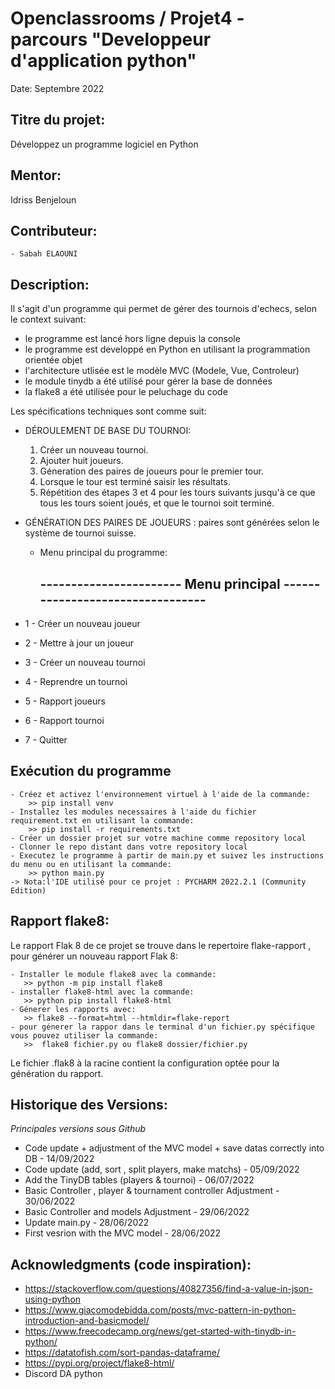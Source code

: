 # Openclassrooms / Projet4 - parcours "Developpeur d'application python"

Date: Septembre 2022 


## Titre du projet:  
Développez un programme logiciel en Python

## Mentor:
Idriss Benjeloun

## Contributeur:    
    - Sabah ELAOUNI    

## Description:   

Il s'agit d'un programme qui permet de gérer des tournois d'echecs, selon le context suivant:

- le programme est lancé hors ligne depuis la console
- le programme est developpé en Python en utilisant la programmation orientée objet
- l'architecture utlisée est le modèle MVC (Modele, Vue, Controleur)
- le module tinydb a été utilisé pour gérer la base de données
- la flake8 a été utilisée pour le peluchage du code


Les spécifications techniques sont comme suit:

- DÉROULEMENT DE BASE DU TOURNOI:
    1. Créer un nouveau tournoi.
    2. Ajouter huit joueurs.
    3. Géneration des paires de joueurs pour le premier tour.
    4. Lorsque le tour est terminé saisir les résultats.
    5. Répétition des étapes 3 et 4 pour les tours suivants jusqu'à ce que tous les tours soient joués, et que le tournoi soit terminé.
 
- GÉNÉRATION DES PAIRES DE JOUEURS : paires sont générées selon le système de tournoi suisse.
  - Menu principal du programme: 
  
    ----------------------- Menu principal ---------------------------------
    ------------------------------------------------------------------------
 - 1 - Créer un nouveau joueur
 - 2 - Mettre à jour un joueur
 - 3 - Créer un nouveau tournoi
 - 4 - Reprendre un tournoi
 - 5 - Rapport joueurs
 - 6 - Rapport tournoi
 - 7 - Quitter
  

  
## Exécution du programme  
 

    - Créez et activez l'environnement virtuel à l'aide de la commande:
        >> pip install venv
    - Installez les modules necessaires à l'aide du fichier requirement.txt en utilisant la commande:   
        >> pip install -r requirements.txt  
    - Créer un dossier projet sur votre machine comme repository local
    - Clonner le repo distant dans votre repository local  
    - Executez le programme à partir de main.py et suivez les instructions du menu ou en utilisant la commande:
        >> python main.py
    -> Nota:l'IDE utilisé pour ce projet : PYCHARM 2022.2.1 (Community Edition)

  
## Rapport flake8:    
  Le rapport Flak 8 de ce projet se trouve dans le repertoire flake-rapport , pour générer un nouveau rapport Flak 8:

    - Installer le module flake8 avec la commande:   
       >> python -m pip install flake8
    - installer flake8-html avec la commande:
       >> python pip install flake8-html  
    - Génerer les rapports avec: 
       >> flake8 --format=html --htmldir=flake-report
    - pour génerer la rappor dans le terminal d'un fichier.py spécifique vous pouvez utiliser la commande:
       >>  flake8 fichier.py ou flake8 dossier/fichier.py

  Le fichier .flak8 à la racine contient la configuration optée pour la génération du rapport.

  
     

## Historique des Versions:    

 *Principales versions sous Github*
 - Code update + adjustment of the MVC model + save datas correctly into DB - 14/09/2022
 - Code update (add, sort , split players, make matchs) - 05/09/2022 
 - Add the TinyDB tables (players & tournoi) - 06/07/2022
 - Basic Controller , player & tournament controller Adjustment - 30/06/2022 
 - Basic Controller and models Adjustment - 29/06/2022 
 - Update main.py - 28/06/2022 
 - First vesrion with the MVC model - 28/06/2022


## Acknowledgments (code inspiration): 

- https://stackoverflow.com/questions/40827356/find-a-value-in-json-using-python
- https://www.giacomodebidda.com/posts/mvc-pattern-in-python-introduction-and-basicmodel/
- https://www.freecodecamp.org/news/get-started-with-tinydb-in-python/
- https://datatofish.com/sort-pandas-dataframe/
- https://pypi.org/project/flake8-html/
- Discord DA python